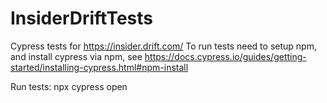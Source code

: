 # InsiderDriftTests
Cypress tests for https://insider.drift.com/
To run tests need to setup npm, and install cypress via npm,
see https://docs.cypress.io/guides/getting-started/installing-cypress.html#npm-install

Run tests:
npx cypress open
